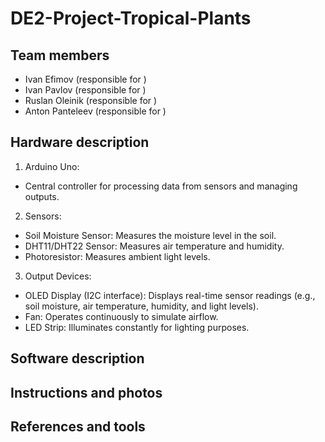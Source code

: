 # DE2-Project-Tropical-Plants

## Team members

* Ivan Efimov (responsible for )
* Ivan Pavlov (responsible for )
* Ruslan Oleinik (responsible for )
* Anton Panteleev (responsible for )

## Hardware description
1. Arduino Uno:
* Central controller for processing data from sensors and managing outputs.

2. Sensors:
* Soil Moisture Sensor: Measures the moisture level in the soil.
* DHT11/DHT22 Sensor: Measures air temperature and humidity.
* Photoresistor: Measures ambient light levels.

3. Output Devices:
* OLED Display (I2C interface): Displays real-time sensor readings (e.g., soil moisture, air temperature, humidity, and light levels).
* Fan: Operates continuously to simulate airflow.
* LED Strip: Illuminates constantly for lighting purposes.

## Software description

## Instructions and photos

## References and tools
